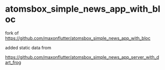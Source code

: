 # atomsbox_simple_news_app_with_bloc


fork of https://github.com/maxonflutter/atomsbox_simple_news_app_with_bloc

added static data from  

https://github.com/maxonflutter/atomsbox_simple_news_app_server_with_dart_frog

